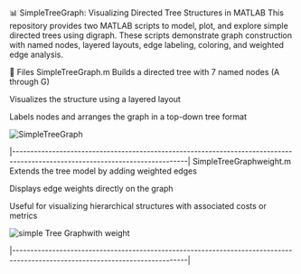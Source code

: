 
📊 SimpleTreeGraph: Visualizing Directed Tree Structures in MATLAB
This repository provides two MATLAB scripts to model, plot, and explore simple directed trees using digraph. These scripts demonstrate graph construction with named nodes, layered layouts, edge labeling, coloring, and weighted edge analysis.

🔧 Files
SimpleTreeGraph.m
Builds a directed tree with 7 named nodes (A through G)

Visualizes the structure using a layered layout

Labels nodes and arranges the graph in a top-down tree format

![SimpleTreeGraph](https://github.com/user-attachments/assets/7a8e4052-77fa-4fad-89be-ff45a6e2995a)


|------------------------------------------------------------------------------------------------------------------------------|
SimpleTreeGraphweight.m
Extends the tree model by adding weighted edges

Displays edge weights directly on the graph

Useful for visualizing hierarchical structures with associated costs or metrics


![simple Tree Graphwith weight](https://github.com/user-attachments/assets/6946511e-39bb-4495-89a0-d8e5189769d1)


|------------------------------------------------------------------------------------------------------------------------------|
